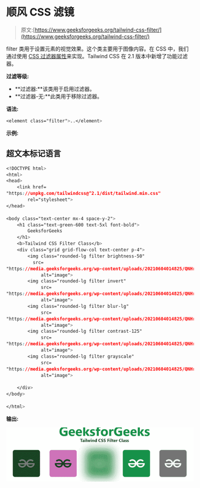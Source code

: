 # 顺风 CSS 滤镜

> 原文:[https://www.geeksforgeeks.org/tailwind-css-filter/](https://www.geeksforgeeks.org/tailwind-css-filter/)

filter 类用于设置元素的视觉效果。这个类主要用于图像内容。在 CSS 中，我们通过使用 [CSS 过滤器属性](https://www.geeksforgeeks.org/css-filter-property/)来实现。Tailwind CSS 在 2.1 版本中新增了功能过滤器。

**过滤等级:**

*   **过滤器:**该类用于启用过滤器。
*   **过滤器-无:**此类用于移除过滤器。

**语法:**

```css
<element class="filter">..</element>
```

**示例:**

## 超文本标记语言

```css
<!DOCTYPE html>
<html>
<head>
    <link href=
"https://unpkg.com/tailwindcss@^2.1/dist/tailwind.min.css"
        rel="stylesheet">
</head>

<body class="text-center mx-4 space-y-2">
    <h1 class="text-green-600 text-5xl font-bold">
        GeeksforGeeks
    </h1>
    <b>Tailwind CSS Filter Class</b>
    <div class="grid grid-flow-col text-center p-4">
        <img class="rounded-lg filter brightness-50" 
          src=
"https://media.geeksforgeeks.org/wp-content/uploads/20210604014825/QNHrwL2q-100x100.jpg" 
             alt="image">
        <img class="rounded-lg filter invert" 
             src=
"https://media.geeksforgeeks.org/wp-content/uploads/20210604014825/QNHrwL2q-100x100.jpg" 
             alt="image">
        <img class="rounded-lg filter blur-lg" 
             src=
"https://media.geeksforgeeks.org/wp-content/uploads/20210604014825/QNHrwL2q-100x100.jpg" 
             alt="image">
        <img class="rounded-lg filter contrast-125" 
             src=
"https://media.geeksforgeeks.org/wp-content/uploads/20210604014825/QNHrwL2q-100x100.jpg" 
             alt="image">
        <img class="rounded-lg filter grayscale" 
             src=
"https://media.geeksforgeeks.org/wp-content/uploads/20210604014825/QNHrwL2q-100x100.jpg" 
             alt="image">

    </div>
</body>

</html>
```

**输出:**

![](img/10fd134e6dc0dc80d572134a9dc04090.png)